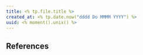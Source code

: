 ```yaml
---
title: <% tp.file.title %>
created_at: <% tp.date.now("dddd Do MMMM YYYY") %>
uuid: <% moment().unix() %>
---
```









## References